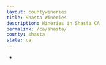 ```yaml
---
layout: countywineries
title: Shasta Wineries
description: Wineries in Shasta CA
permalink: /ca/shasta/
county: shasta
state: ca
---
```

-

